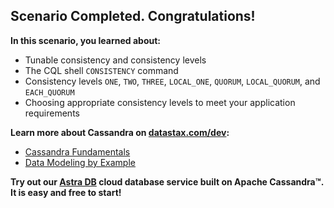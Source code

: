 ## Scenario Completed. Congratulations!

**In this scenario, you learned about:**

* Tunable consistency and consistency levels 
* The CQL shell `CONSISTENCY` command
* Consistency levels `ONE`, `TWO`, `THREE`, `LOCAL_ONE`, `QUORUM`, `LOCAL_QUORUM`, and `EACH_QUORUM`
* Choosing appropriate consistency levels to meet your application requirements 

**Learn more about Cassandra on [datastax.com/dev](https://datastax.com/dev):**

* [Cassandra Fundamentals](https://datastax.com/learn/cassandra-fundamentals)
* [Data Modeling by Example](https://www.datastax.com/learn/data-modeling-by-example)


**Try out our [Astra DB](https://astra.datastax.com/register?utm_source=devplay&utm_medium=katapod&utm_campaign=cassandra-fundamentals) cloud database service built on Apache Cassandra™. It is easy and free to start!**

